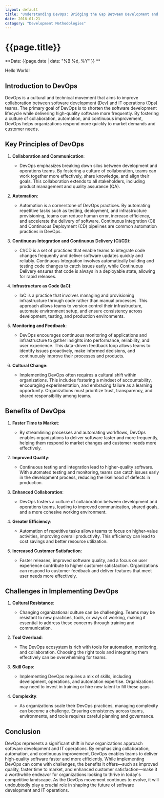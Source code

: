 ```yaml
---
layout: default
title: "Understanding DevOps: Bridging the Gap Between Development and Operations"
date: 2016-01-21
catagory: "Development Methodologies"
---
```



# {{page.title}}

**Date: {{page.date | date: "%B %d, %Y" }} **

Hello World!

## Introduction to DevOps

DevOps is a cultural and technical movement that aims to improve collaboration between software development (Dev) and IT operations (Ops) teams. The primary goal of DevOps is to shorten the software development lifecycle while delivering high-quality software more frequently. By fostering a culture of collaboration, automation, and continuous improvement, DevOps helps organizations respond more quickly to market demands and customer needs.

## Key Principles of DevOps

1. **Collaboration and Communication**:
   - DevOps emphasizes breaking down silos between development and operations teams. By fostering a culture of collaboration, teams can work together more effectively, share knowledge, and align their goals. This collaboration extends to all stakeholders, including product management and quality assurance (QA).

2. **Automation**:
   - Automation is a cornerstone of DevOps practices. By automating repetitive tasks such as testing, deployment, and infrastructure provisioning, teams can reduce human error, increase efficiency, and accelerate the delivery of software. Continuous Integration (CI) and Continuous Deployment (CD) pipelines are common automation practices in DevOps.

3. **Continuous Integration and Continuous Delivery (CI/CD)**:
   - CI/CD is a set of practices that enable teams to integrate code changes frequently and deliver software updates quickly and reliably. Continuous Integration involves automatically building and testing code changes to catch issues early, while Continuous Delivery ensures that code is always in a deployable state, allowing for rapid releases.

4. **Infrastructure as Code (IaC)**:
   - IaC is a practice that involves managing and provisioning infrastructure through code rather than manual processes. This approach allows teams to version control their infrastructure, automate environment setup, and ensure consistency across development, testing, and production environments.

5. **Monitoring and Feedback**:
   - DevOps encourages continuous monitoring of applications and infrastructure to gather insights into performance, reliability, and user experience. This data-driven feedback loop allows teams to identify issues proactively, make informed decisions, and continuously improve their processes and products.

6. **Cultural Change**:
   - Implementing DevOps often requires a cultural shift within organizations. This includes fostering a mindset of accountability, encouraging experimentation, and embracing failure as a learning opportunity. Organizations must prioritize trust, transparency, and shared responsibility among teams.

## Benefits of DevOps

1. **Faster Time to Market**:
   - By streamlining processes and automating workflows, DevOps enables organizations to deliver software faster and more frequently, helping them respond to market changes and customer needs more effectively.

2. **Improved Quality**:
   - Continuous testing and integration lead to higher-quality software. With automated testing and monitoring, teams can catch issues early in the development process, reducing the likelihood of defects in production.

3. **Enhanced Collaboration**:
   - DevOps fosters a culture of collaboration between development and operations teams, leading to improved communication, shared goals, and a more cohesive working environment.

4. **Greater Efficiency**:
   - Automation of repetitive tasks allows teams to focus on higher-value activities, improving overall productivity. This efficiency can lead to cost savings and better resource utilization.

5. **Increased Customer Satisfaction**:
   - Faster releases, improved software quality, and a focus on user experience contribute to higher customer satisfaction. Organizations can respond to customer feedback and deliver features that meet user needs more effectively.

## Challenges in Implementing DevOps

1. **Cultural Resistance**:
   - Changing organizational culture can be challenging. Teams may be resistant to new practices, tools, or ways of working, making it essential to address these concerns through training and communication.

2. **Tool Overload**:
   - The DevOps ecosystem is rich with tools for automation, monitoring, and collaboration. Choosing the right tools and integrating them effectively can be overwhelming for teams.

3. **Skill Gaps**:
   - Implementing DevOps requires a mix of skills, including development, operations, and automation expertise. Organizations may need to invest in training or hire new talent to fill these gaps.

4. **Complexity**:
   - As organizations scale their DevOps practices, managing complexity can become a challenge. Ensuring consistency across teams, environments, and tools requires careful planning and governance.

## Conclusion

DevOps represents a significant shift in how organizations approach software development and IT operations. By emphasizing collaboration, automation, and continuous improvement, DevOps enables teams to deliver high-quality software faster and more efficiently. While implementing DevOps can come with challenges, the benefits it offers—such as improved quality, faster time to market, and enhanced customer satisfaction—make it a worthwhile endeavor for organizations looking to thrive in today's competitive landscape. As the DevOps movement continues to evolve, it will undoubtedly play a crucial role in shaping the future of software development and IT operations.
